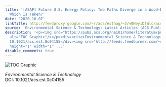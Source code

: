 ```yaml
---
title: '[ASAP] Future U.S. Energy Policy: Two Paths Diverge in a Wood—Does It Matter
  Which Is Taken?'
date: '2020-10-07'
linkTitle: http://feedproxy.google.com/~r/acs/esthag/~3/v0NeyiDlWlc/acs.est.0c04155
source: 'Environmental Science & Technology: Latest Articles (ACS Publications)'
description: '<p><img src="https://pubs.acs.org/na101/home/literatum/publisher/achs/journals/content/esthag/0/esthag.ahead-of-print/acs.est.0c04155/20201007/images/medium/es0c04155_0002.gif"
  alt="TOC Graphic"/></p><div><cite>Environmental Science & Technology</cite></div><div>DOI:
  10.1021/acs.est.0c04155</div><img src="http://feeds.feedburner.com/~r/acs/esthag/~4/v0NeyiDlWlc"
  height="1" width="1" ...'
disable_comments: true
---
```

<p><img src="https://pubs.acs.org/na101/home/literatum/publisher/achs/journals/content/esthag/0/esthag.ahead-of-print/acs.est.0c04155/20201007/images/medium/es0c04155_0002.gif" alt="TOC Graphic"/></p><div><cite>Environmental Science & Technology</cite></div><div>DOI: 10.1021/acs.est.0c04155</div><img src="http://feeds.feedburner.com/~r/acs/esthag/~4/v0NeyiDlWlc" height="1" width="1" ...